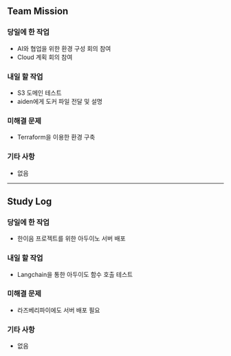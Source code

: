 ## Team Mission

### 당일에 한 작업
- AI와 협업을 위한 환경 구성 회의 참여
- Cloud 계획 회의 참여

### 내일 할 작업
- S3 도메인 테스트
- aiden에게 도커 파일 전달 및 설명

### 미해결 문제
- Terraform을 이용한 환경 구축

### 기타 사항
- 없음

--------
## Study Log

### 당일에 한 작업
- 한이음 프로젝트를 위한 아두이노 서버 배포

### 내일 할 작업
- Langchain을 통한 아두이도 함수 호출 테스트

### 미해결 문제
- 라즈베리파이에도 서버 배포 필요

### 기타 사항
- 없음

